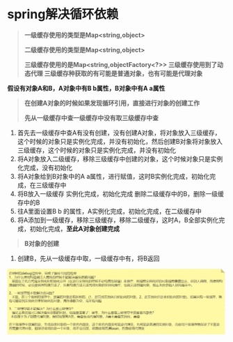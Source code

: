 # spring解决循环依赖

> **一级缓存使用的类型是Map<string,object>**
>
> **二级缓存使用的类型是Map<string,object>**
>
> **三级缓存使用的是Map<string,objectFactory<?>>  三级缓存使用到了动态代理  三级缓存种获取的有可能是普通对象，也有可能是代理对象**

**假设有对象A和B，A对象中有B b属性，B对象中有A a属性**

> **在创建A对象的时候如果发现循环引用，直接进行对象的创建工作**
>
> **先从一级缓存中查一级缓存中没有取三级缓存中查**

1. 首先去一级缓存中查A有没有创建，没有创建A对象，将对象放入三级缓存，这个时候的对象只是实例化完成，并没有初始化，然后创建B对象将对象放入三级缓存，这个时候的对象只是实例化完成，并没有初始化
2. 将A对象放入二级缓存，移除三级缓存中创建的对象，这个时候对象只是实例化完成，没有初始化
3. 将A对象给到B对象中的A a属性，进行赋值，这时B实例化完成，初始化完成，在三级缓存中
4. 将B放入一级缓存 实例化完成，初始化完成  删除二级缓存中的B，删除一级缓存中的B
5. 往A里面设置B b 的属性，A实例化完成，初始化完成，在二级缓存中
6. 将A添加到一级缓存，移除三级缓存，移除二级缓存，这时A，B全部实例化完成，初始化完成，**至此A对象创建完成**

> **B对象的创建**

1. 创建B，先从一级缓存中取，一级缓存中有，将B返回

![image-20210410160705536](typora-user-images\image-20210410160705536.png)